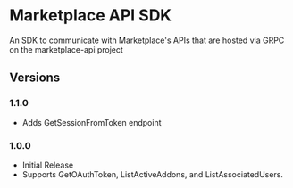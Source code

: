 Marketplace API SDK
===================
An SDK to communicate with Marketplace's APIs that are hosted via GRPC on the marketplace-api project

## Versions
### 1.1.0
- Adds GetSessionFromToken endpoint

### 1.0.0
- Initial Release
- Supports GetOAuthToken, ListActiveAddons, and ListAssociatedUsers.
